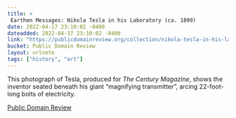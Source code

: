 ```yaml
---
title: > 
 Earthen Messages: Nikola Tesla in his Laboratory (ca. 1899)
date: 2022-04-17 23:10:02 -0400
dateadded: 2022-04-17 23:10:02 -0400
link: "https://publicdomainreview.org/collection/nikola-tesla-in-his-laboratory"
bucket: Public Domain Review
layout: urlnote
tags: ["history", "art"]
--- 
```

This photograph of Tesla, produced for *The Century Magazine*, shows the inventor seated beneath his giant “magnifying transmitter”, arcing 22-foot-long bolts of electricity.
 <!-- end excerpt --> 
<div class='bucket'><a class='internal-link' href='/buckets/public-domain-review'>Public Domain Review</a></div> 
